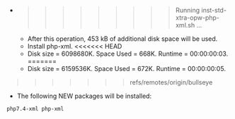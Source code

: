 * >>>>>>>>> Running inst-std-xtra-opw-php-xml.sh ...
  * After this operation, 453 kB of additional disk space will be used.
  * Install php-xml.
<<<<<<< HEAD
  * Disk size = 6098680K. Space Used = 668K. Runtime = 00:00:00:03.
=======
  * Disk size = 6159536K. Space Used = 672K. Runtime = 00:00:00:05.
>>>>>>> refs/remotes/origin/bullseye
  * The following NEW packages will be installed:
  ```bash
php7.4-xml php-xml
  ```
